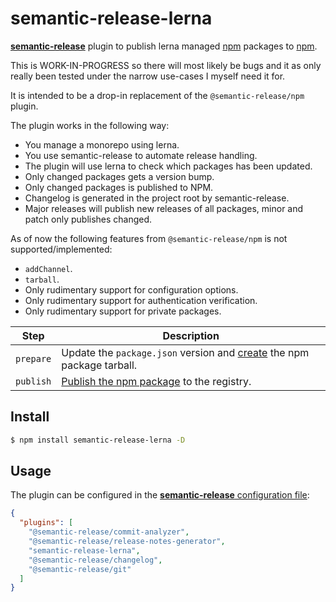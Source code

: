 # semantic-release-lerna

[**semantic-release**](https://github.com/semantic-release/semantic-release) plugin to publish lerna managed [npm](https://github.com/lerna/lerna) packages to [npm](https://www.npmjs.com).

This is WORK-IN-PROGRESS so there will most likely be bugs and it as only really been tested under the narrow use-cases I myself need it for.

It is intended to be a drop-in replacement of the `@semantic-release/npm` plugin.

The plugin works in the following way:

- You manage a monorepo using lerna.
- You use semantic-release to automate release handling.
- The plugin will use lerna to check which packages has been updated.
- Only changed packages gets a version bump.
- Only changed packages is published to NPM.
- Changelog is generated in the project root by semantic-release.
- Major releases will publish new releases of all packages, minor and patch only
  publishes changed.

As of now the following features from `@semantic-release/npm` is not supported/implemented:

- `addChannel`.
- `tarball`.
- Only rudimentary support for configuration options.
- Only rudimentary support for authentication verification.
- Only rudimentary support for private packages.

| Step      | Description                                                                                              |
| --------- | -------------------------------------------------------------------------------------------------------- |
| `prepare` | Update the `package.json` version and [create](https://docs.npmjs.com/cli/pack) the npm package tarball. |
| `publish` | [Publish the npm package](https://docs.npmjs.com/cli/publish) to the registry.                           |

## Install

```bash
$ npm install semantic-release-lerna -D
```

## Usage

The plugin can be configured in the [**semantic-release** configuration file](https://github.com/semantic-release/semantic-release/blob/master/docs/usage/configuration.md#configuration):

```json
{
  "plugins": [
    "@semantic-release/commit-analyzer",
    "@semantic-release/release-notes-generator",
    "semantic-release-lerna",
    "@semantic-release/changelog",
    "@semantic-release/git"
  ]
}
```
